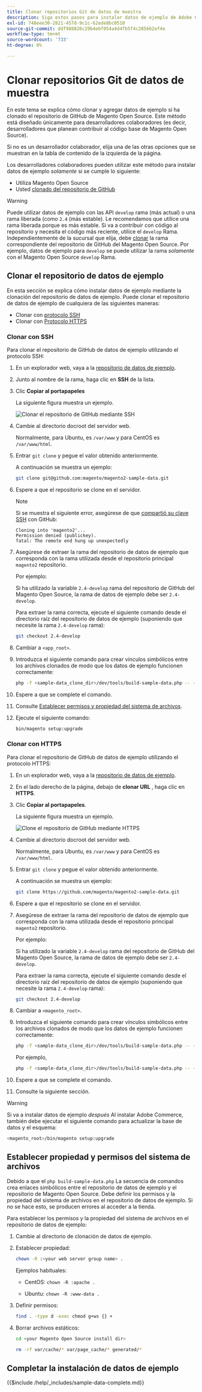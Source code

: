 ```yaml
---
title: Clonar repositorios Git de datos de muestra
description: Siga estos pasos para instalar datos de ejemplo de Adobe Commerce clonando repositorios Git.
exl-id: 748eee30-2821-457d-9c1c-62ede8bc0510
source-git-commit: ddf988826c29b4ebf054a4d4fb5f4c285662ef4e
workflow-type: tm+mt
source-wordcount: '733'
ht-degree: 0%

---
```


# Clonar repositorios Git de datos de muestra

En este tema se explica cómo clonar y agregar datos de ejemplo si ha clonado el repositorio de GitHub de Magento Open Source. Este método está diseñado únicamente para desarrolladores colaboradores (es decir, desarrolladores que planean contribuir al código base de Magento Open Source).

Si no es un desarrollador colaborador, elija una de las otras opciones que se muestran en la tabla de contenido de la izquierda de la página.

Los desarrolladores colaboradores pueden utilizar este método para instalar datos de ejemplo *solamente* si se cumple lo siguiente:

* Utiliza Magento Open Source
* Usted [clonado del repositorio de GitHub](https://developer.adobe.com/commerce/contributor/guides/install/clone-repository/)

>[!WARNING]
>
>Puede utilizar datos de ejemplo con las API `develop` rama (más actual) o una rama liberada (como `2.4` (más estable). Le recomendamos que utilice una rama liberada porque es más estable. Si va a contribuir con código al repositorio y necesita el código más reciente, utilice el `develop` Rama. Independientemente de la sucursal que elija, debe [clonar](https://developer.adobe.com/commerce/contributor/guides/install/clone-repository/) la rama correspondiente del repositorio de GitHub del Magento Open Source. Por ejemplo, datos de ejemplo para `develop` se puede utilizar la rama *solamente* con el Magento Open Source `develop` Rama.

## Clonar el repositorio de datos de ejemplo

En esta sección se explica cómo instalar datos de ejemplo mediante la clonación del repositorio de datos de ejemplo. Puede clonar el repositorio de datos de ejemplo de cualquiera de las siguientes maneras:

* Clonar con [protocolo SSH](#clone-with-ssh)
* Clonar con [Protocolo HTTPS](#clone-with-https)

### Clonar con SSH

Para clonar el repositorio de GitHub de datos de ejemplo utilizando el protocolo SSH:

1. En un explorador web, vaya a la [repositorio de datos de ejemplo](https://github.com/magento/magento2-sample-data).
1. Junto al nombre de la rama, haga clic en **SSH** de la lista.
1. Clic **Copiar al portapapeles**

   La siguiente figura muestra un ejemplo.

   ![Clonar el repositorio de GitHub mediante SSH](../../assets/installation/install_mage2_clone-ssh.png)

1. Cambie al directorio docroot del servidor web.

   Normalmente, para Ubuntu, es `/var/www` y para CentOS es `/var/www/html`.

1. Entrar `git clone` y pegue el valor obtenido anteriormente.

   A continuación se muestra un ejemplo:

   ```bash
   git clone git@github.com:magento/magento2-sample-data.git
   ```

1. Espere a que el repositorio se clone en el servidor.

   >[!NOTE]
   >
   >Si se muestra el siguiente error, asegúrese de que [compartió su clave SSH](https://docs.github.com/articles/generating-ssh-keys/) con GitHub:<br>

   ```terminal
   Cloning into 'magento2'...
   Permission denied (publickey).
   fatal: The remote end hung up unexpectedly
   ```

1. Asegúrese de extraer la rama del repositorio de datos de ejemplo que corresponda con la rama utilizada desde el repositorio principal `magento2` repositorio.

   Por ejemplo:

   Si ha utilizado la variable `2.4-develop` rama del repositorio de GitHub del Magento Open Source, la rama de datos de ejemplo debe ser `2.4-develop`.

   Para extraer la rama correcta, ejecute el siguiente comando desde el directorio raíz del repositorio de datos de ejemplo (suponiendo que necesite la rama `2.4-develop` rama):

   ```bash
   git checkout 2.4-develop
   ```

1. Cambiar a `<app_root>`.
1. Introduzca el siguiente comando para crear vínculos simbólicos entre los archivos clonados de modo que los datos de ejemplo funcionen correctamente:

   ```bash
   php -f <sample-data_clone_dir>/dev/tools/build-sample-data.php -- --ce-source="<path_to_your_magento_instance>"
   ```

1. Espere a que se complete el comando.

1. Consulte [Establecer permisos y propiedad del sistema de archivos](#set-file-system-ownership-and-permissions).

1. Ejecute el siguiente comando:

   ```bash
   bin/magento setup:upgrade
   ```

### Clonar con HTTPS

Para clonar el repositorio de GitHub de datos de ejemplo utilizando el protocolo HTTPS:

1. En un explorador web, vaya a la [repositorio de datos de ejemplo](https://github.com/magento/magento2-sample-data).
1. En el lado derecho de la página, debajo de **clonar URL** , haga clic en **HTTPS**.
1. Clic **Copiar al portapapeles**.

   La siguiente figura muestra un ejemplo.

   ![Clone el repositorio de GitHub mediante HTTPS](../../assets/installation/install_mage2_clone-https.png)

1. Cambie al directorio docroot del servidor web.

   Normalmente, para Ubuntu, es `/var/www` y para CentOS es `/var/www/html`.

1. Entrar `git clone` y pegue el valor obtenido anteriormente.

   A continuación se muestra un ejemplo:

   ```bash
   git clone https://github.com/magento/magento2-sample-data.git
   ```

1. Espere a que el repositorio se clone en el servidor.
1. Asegúrese de extraer la rama del repositorio de datos de ejemplo que corresponda con la rama utilizada desde el repositorio principal `magento2` repositorio.

   Por ejemplo:

   Si ha utilizado la variable `2.4-develop` rama del repositorio de GitHub del Magento Open Source, la rama de datos de ejemplo debe ser `2.4-develop`.

   Para extraer la rama correcta, ejecute el siguiente comando desde el directorio raíz del repositorio de datos de ejemplo (suponiendo que necesite la rama `2.4-develop` rama):

   ```bash
   git checkout 2.4-develop
   ```

1. Cambiar a `<magento_root>`.
1. Introduzca el siguiente comando para crear vínculos simbólicos entre los archivos clonados de modo que los datos de ejemplo funcionen correctamente:

   ```bash
   php -f <sample-data_clone_dir>/dev/tools/build-sample-data.php -- --ce-source="<path_to_your_magento_instance>"
   ```

   Por ejemplo,

   ```bash
   php -f <sample-data_clone_dir>/dev/tools/build-sample-data.php -- --ce-source="/var/www/magento2"
   ```

1. Espere a que se complete el comando.
1. Consulte la siguiente sección.

>[!WARNING]
>
>Si va a instalar datos de ejemplo *después* Al instalar Adobe Commerce, también debe ejecutar el siguiente comando para actualizar la base de datos y el esquema:
>
>```bash
><magento_root>/bin/magento setup:upgrade
>```

## Establecer propiedad y permisos del sistema de archivos

Debido a que el `php build-sample-data.php` La secuencia de comandos crea enlaces simbólicos entre el repositorio de datos de ejemplo y el repositorio de Magento Open Source. Debe definir los permisos y la propiedad del sistema de archivos en el repositorio de datos de ejemplo. Si no se hace esto, se producen errores al acceder a la tienda.

Para establecer los permisos y la propiedad del sistema de archivos en el repositorio de datos de ejemplo:

1. Cambie al directorio de clonación de datos de ejemplo.
1. Establecer propiedad:

   ```bash
   chown -R :<your web server group name> .
   ```

   Ejemplos habituales:

   * CentOS: `chown -R :apache .`

   * Ubuntu: `chown -R :www-data .`

1. Definir permisos:

   ```bash
   find . -type d -exec chmod g+ws {} +
   ```

1. Borrar archivos estáticos:

   ```bash
   cd <your Magento Open Source install dir>
   ```

   ```bash
   rm -rf var/cache/* var/page_cache/* generated/*
   ```

## Completar la instalación de datos de ejemplo

{{$include /help/_includes/sample-data-complete.md}}
